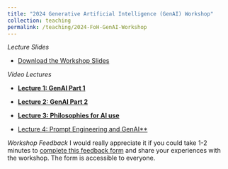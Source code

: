 ```yaml
---
title: "2024 Generative Artificial Intelligence (GenAI) Workshop"
collection: teaching
permalink: /teaching/2024-FoH-GenAI-Workshop
---
```


*Lecture Slides*
- [Download the Workshop Slides](GenAI/Ambikairajah_FoH_GenAI_Workshop_2024.pdf)

*Video Lectures*
- [**Lecture 1: GenAI Part 1**](https://youtu.be/bh_BvZD8mrE)

- [**Lecture 2: GenAI Part 2**](https://youtu.be/Hdz1stBY5ag)

- [**Lecture 3: Philosophies for AI use**](https://youtu.be/wD-6viUk2Ys)

- [Lecture 4: Prompt Engineering and GenAI**](https://youtu.be/mJklI-DgPSE)

*Workshop Feedback* 
I would really appreciate it if you could take 1-2 minutes to [complete this feedback form](https://forms.office.com/r/kmEq54qWtG) and share your experiences with the workshop. The form is accessible to everyone. 
